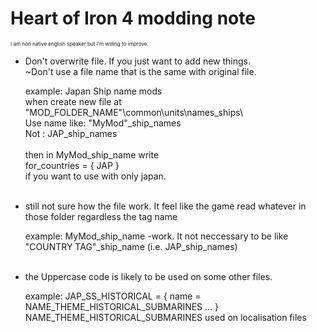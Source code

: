 # Heart of Iron 4 modding note
<sub><sub><sub>
I am non native english speaker but I'm willing to improve.
<sub>
- Don't overwrite file. If you just want to add new things.<br>
  ~Don't  use a file name that is the same with original file.
    <p> example: Japan Ship name mods  
    <br>
    when create new file at "MOD_FOLDER_NAME"\common\units\names_ships\ 
    <br>
    Use name like: "MyMod"_ship_names
    <br>
    Not : JAP_ship_names 
    <br>
    <br> then in MyMod_ship_name write <br>
    	for_countries = { JAP } 
    <br>
    if you want to use with only japan.
    </p>
    <br>
- still not sure how the file work. It feel like the game read whatever in those folder regardless the tag name
    <p>example: MyMod_ship_name -work. It not neccessary to be like "COUNTRY TAG"_ship_name (i.e. JAP_ship_names)   </p>
    <br>
- the Uppercase code is likely to be used on some other files.
    <p>example: 
    JAP_SS_HISTORICAL = {
	name =  NAME_THEME_HISTORICAL_SUBMARINES  ... } 
    NAME_THEME_HISTORICAL_SUBMARINES used on localisation files
    </p>

